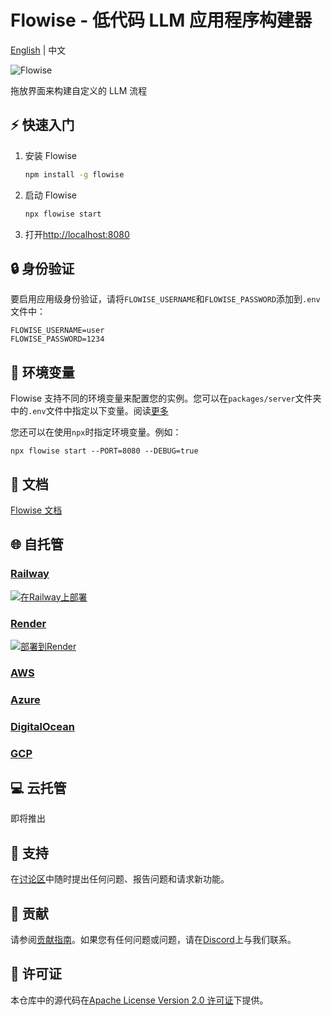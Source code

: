 <!-- markdownlint-disable MD030 -->

# Flowise - 低代码 LLM 应用程序构建器

[English](./README.md) | 中文

![Flowise](https://github.com/FlowiseAI/Flowise/blob/main/images/flowise.gif?raw=true)

拖放界面来构建自定义的 LLM 流程

## ⚡ 快速入门

1. 安装 Flowise

    ```bash
    npm install -g flowise
    ```

2. 启动 Flowise

    ```bash
    npx flowise start
    ```

3. 打开[http://localhost:8080](http://localhost:8080)

## 🔒 身份验证

要启用应用级身份验证，请将`FLOWISE_USERNAME`和`FLOWISE_PASSWORD`添加到`.env`文件中：

```
FLOWISE_USERNAME=user
FLOWISE_PASSWORD=1234
```

## 🌱 环境变量

Flowise 支持不同的环境变量来配置您的实例。您可以在`packages/server`文件夹中的`.env`文件中指定以下变量。阅读[更多](https://docs.flowiseai.com/environment-variables)

您还可以在使用`npx`时指定环境变量。例如：

```
npx flowise start --PORT=8080 --DEBUG=true
```

## 📖 文档

[Flowise 文档](https://docs.flowiseai.com/)

## 🌐 自托管

### [Railway](https://docs.flowiseai.com/deployment/railway)

[![在Railway上部署](https://railway.app/button.svg)](https://railway.app/template/YK7J0v)

### [Render](https://docs.flowiseai.com/deployment/render)

[![部署到Render](https://render.com/images/deploy-to-render-button.svg)](https://docs.flowiseai.com/deployment/render)

### [AWS](https://docs.flowiseai.com/deployment/aws)

### [Azure](https://docs.flowiseai.com/deployment/azure)

### [DigitalOcean](https://docs.flowiseai.com/deployment/digital-ocean)

### [GCP](https://docs.flowiseai.com/deployment/gcp)

## 💻 云托管

即将推出

## 🙋 支持

在[讨论区](https://github.com/FlowiseAI/Flowise/discussions)中随时提出任何问题、报告问题和请求新功能。

## 🙌 贡献

请参阅[贡献指南](https://github.com/FlowiseAI/Flowise/blob/master/CONTRIBUTING.md)。如果您有任何问题或问题，请在[Discord](https://discord.gg/jbaHfsRVBW)上与我们联系。

## 📄 许可证

本仓库中的源代码在[Apache License Version 2.0 许可证](https://github.com/FlowiseAI/Flowise/blob/master/LICENSE.md)下提供。
